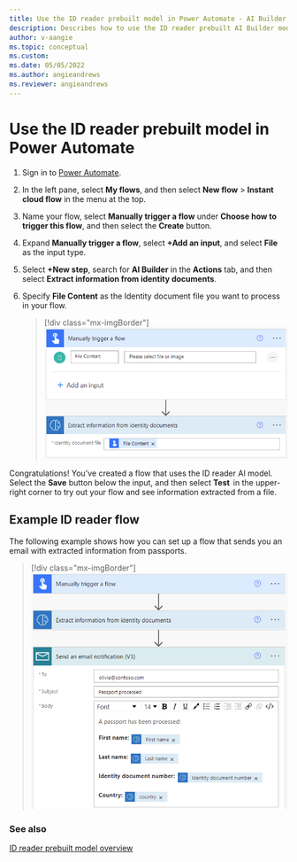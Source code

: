 ```yaml
---
title: Use the ID reader prebuilt model in Power Automate - AI Builder | Microsoft Docs
description: Describes how to use the ID reader prebuilt AI Builder model.
author: v-aangie
ms.topic: conceptual
ms.custom: 
ms.date: 05/05/2022
ms.author: angieandrews
ms.reviewer: angieandrews
---
```


# Use the ID reader prebuilt model in Power Automate

1. Sign in to [Power Automate](https://flow.microsoft.com/).

1. In the left pane, select **My flows**, and then select **New flow** > **Instant cloud flow** in the menu at the top.


1. Name your flow, select **Manually trigger a flow** under **Choose how to trigger this flow**, and then select the **Create** button.

1. Expand **Manually trigger a flow**, select **+Add an input**, and select **File** as the input type.

1. Select **+New step**, search for **AI Builder** in the **Actions** tab, and then select **Extract information from identity documents**.

1. Specify **File Content** as the Identity document file you want to process in your flow.

    > [!div class="mx-imgBorder"]
    > ![Trigger identity document flow.](media/flow-identity-docs.png "Trigger identity document flow")

Congratulations! You've created a flow that uses the ID reader AI model. Select the **Save** button below the input, and then select **Test**  in the upper-right corner to try out your flow and see information extracted from a file.

## Example ID reader flow

The following example shows how you can set up a flow that sends you an email with extracted information from passports.

> [!div class="mx-imgBorder"]
> ![Trigger identity document email flow.](media/flow-id-reader-email.png "Trigger identity document email flow")

### See also

[ID reader prebuilt model overview](prebuilt-id-reader.md)
